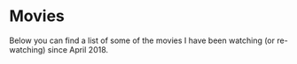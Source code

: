 # Movies

Below you can find a list of some of the movies I have been watching (or re-watching) since April 2018.
